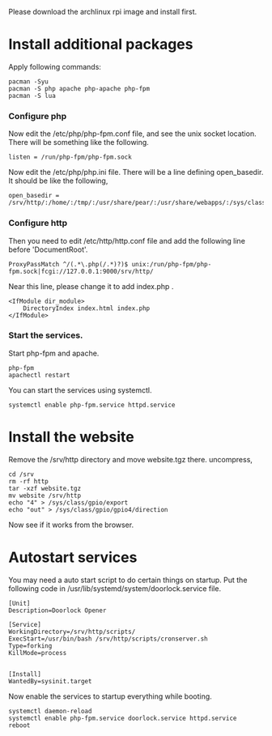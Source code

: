 Please download the archlinux rpi image and install first.

Install additional packages
===============================
Apply following commands:

```
pacman -Syu
pacman -S php apache php-apache php-fpm
pacman -S lua
```

### Configure php
Now edit the /etc/php/php-fpm.conf file, and see the unix socket location. There will be something like the following.

```
listen = /run/php-fpm/php-fpm.sock
```

Now edit the /etc/php/php.ini file. There will be a line defining open_basedir. It should be like the following,

```
open_basedir = /srv/http/:/home/:/tmp/:/usr/share/pear/:/usr/share/webapps/:/sys/class/gpio/gpio4/
```

### Configure http

Then you need to edit /etc/http/http.conf file and add the following line before 'DocumentRoot'.

```
ProxyPassMatch ^/(.*\.php(/.*)?)$ unix:/run/php-fpm/php-fpm.sock|fcgi://127.0.0.1:9000/srv/http/
```

Near this line, please change it to add index.php .

```
<IfModule dir_module>
    DirectoryIndex index.html index.php
</IfModule>
```

### Start the services.

Start php-fpm and apache.

```
php-fpm
apachectl restart
```

You can start the services using systemctl.

```
systemctl enable php-fpm.service httpd.service
```

Install the website
======================

Remove the /srv/http directory and move website.tgz there. uncompress,

```
cd /srv
rm -rf http
tar -xzf website.tgz 
mv website /srv/http
echo "4" > /sys/class/gpio/export
echo "out" > /sys/class/gpio/gpio4/direction
```

Now see if it works from the browser.

Autostart services
====================

You may need a auto start script to do certain things on startup.
Put the following code in /usr/lib/systemd/system/doorlock.service file.

```
[Unit]
Description=Doorlock Opener

[Service]
WorkingDirectory=/srv/http/scripts/
ExecStart=/usr/bin/bash /srv/http/scripts/cronserver.sh
Type=forking
KillMode=process


[Install]
WantedBy=sysinit.target
```

Now enable the services to startup everything while booting.

```
systemctl daemon-reload
systemctl enable php-fpm.service doorlock.service httpd.service
reboot
```

